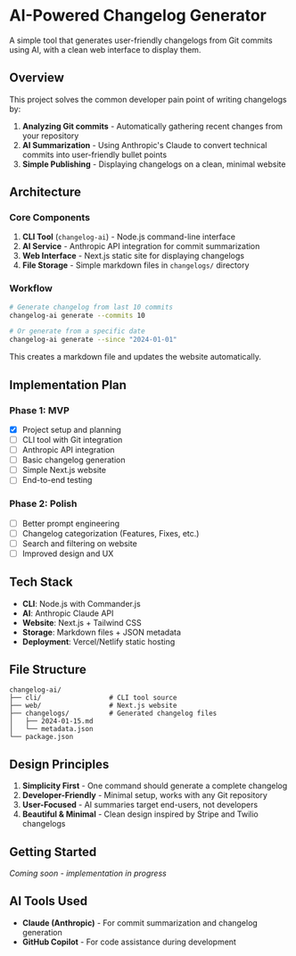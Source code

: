 # AI-Powered Changelog Generator

A simple tool that generates user-friendly changelogs from Git commits using AI, with a clean web interface to display them.

## Overview

This project solves the common developer pain point of writing changelogs by:
1. **Analyzing Git commits** - Automatically gathering recent changes from your repository
2. **AI Summarization** - Using Anthropic's Claude to convert technical commits into user-friendly bullet points
3. **Simple Publishing** - Displaying changelogs on a clean, minimal website

## Architecture

### Core Components
1. **CLI Tool** (`changelog-ai`) - Node.js command-line interface
2. **AI Service** - Anthropic API integration for commit summarization
3. **Web Interface** - Next.js static site for displaying changelogs
4. **File Storage** - Simple markdown files in `changelogs/` directory

### Workflow
```bash
# Generate changelog from last 10 commits
changelog-ai generate --commits 10

# Or generate from a specific date
changelog-ai generate --since "2024-01-01"
```

This creates a markdown file and updates the website automatically.

## Implementation Plan

### Phase 1: MVP
- [x] Project setup and planning
- [ ] CLI tool with Git integration
- [ ] Anthropic API integration
- [ ] Basic changelog generation
- [ ] Simple Next.js website
- [ ] End-to-end testing

### Phase 2: Polish
- [ ] Better prompt engineering
- [ ] Changelog categorization (Features, Fixes, etc.)
- [ ] Search and filtering on website
- [ ] Improved design and UX

## Tech Stack

- **CLI**: Node.js with Commander.js
- **AI**: Anthropic Claude API
- **Website**: Next.js + Tailwind CSS
- **Storage**: Markdown files + JSON metadata
- **Deployment**: Vercel/Netlify static hosting

## File Structure
```
changelog-ai/
├── cli/                 # CLI tool source
├── web/                 # Next.js website
├── changelogs/          # Generated changelog files
│   ├── 2024-01-15.md
│   └── metadata.json
└── package.json
```

## Design Principles

1. **Simplicity First** - One command should generate a complete changelog
2. **Developer-Friendly** - Minimal setup, works with any Git repository
3. **User-Focused** - AI summaries target end-users, not developers
4. **Beautiful & Minimal** - Clean design inspired by Stripe and Twilio changelogs

## Getting Started

*Coming soon - implementation in progress*

## AI Tools Used

- **Claude (Anthropic)** - For commit summarization and changelog generation
- **GitHub Copilot** - For code assistance during development